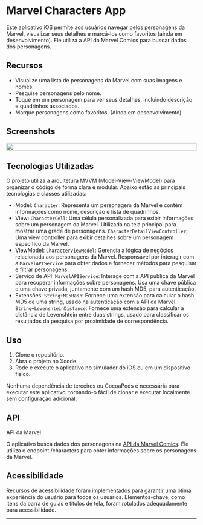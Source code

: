 # Marvel Characters App

Este aplicativo iOS permite aos usuários navegar pelos personagens da Marvel, visualizar seus detalhes e marcá-los como favoritos (ainda em desenvolvimento). Ele utiliza a API da Marvel Comics para buscar dados dos personagens.

## Recursos

- Visualize uma lista de personagens da Marvel com suas imagens e nomes.
- Pesquise personagens pelo nome.
- Toque em um personagem para ver seus detalhes, incluindo descrição e quadrinhos associados.
- Marque personagens como favoritos. (Ainda em desenvolvimento)

## Screenshots

<div style="display: flex;">
  <!-- Imagem -->
  <img width="100%" height="auto" src="https://github.com/marthasalomao/marvel-characters/assets/64446599/b2dcdf33-265e-47b8-b6ab-edccee86142f)"/>
</div>


## Tecnologias Utilizadas

O projeto utiliza a arquitetura MVVM (Model-View-ViewModel) para organizar o código de forma clara e modular. Abaixo estão as principais tecnologias e classes utilizadas:

- Model:
```Character```: Representa um personagem da Marvel e contém informações como nome, descrição e lista de quadrinhos.
- View:
```CharacterCell```: Uma célula personalizada para exibir informações sobre um personagem da Marvel. Utilizada na tela principal para mostrar uma grade de personagens.
```CharacterDetailViewController```: Uma view controller para exibir detalhes sobre um personagem específico da Marvel.
- ViewModel:
```CharacterViewModel```: Gerencia a lógica de negócios relacionada aos personagens da Marvel. Responsável por interagir com a ```MarvelAPIService``` para obter dados e fornecer métodos para pesquisar e filtrar personagens.
- Serviço de API:
```MarvelAPIService```: Interage com a API pública da Marvel para recuperar informações sobre personagens. Usa uma chave pública e uma chave privada, juntamente com um hash MD5, para autenticação.
- Extensões:
```String+MD5Hash```: Fornece uma extensão para calcular o hash MD5 de uma string, usado na autenticação com a API da Marvel.
```String+LevenshteinDistance```: Fornece uma extensão para calcular a distância de Levenshtein entre duas strings, usado para classificar os resultados da pesquisa por proximidade de correspondência.

## Uso

1. Clone o repositório.
2. Abra o projeto no Xcode.
3. Rode e execute o aplicativo no simulador do iOS ou em um dispositivo físico.

Nenhuma dependência de terceiros ou CocoaPods é necessária para executar este aplicativo, tornando-o fácil de clonar e executar localmente sem configuração adicional.

## API

API da Marvel

O aplicativo busca dados dos personagens na [API da Marvel Comics](https://developer.marvel.com/docs). Ele utiliza o endpoint /characters para obter informações sobre os personagens da Marvel. 

## Acessibilidade
Recursos de acessibilidade foram implementados para garantir uma ótima experiência do usuário para todos os usuários. Elementos-chave, como itens da barra de guias e títulos de tela, foram rotulados adequadamente para acessibilidade.

---
